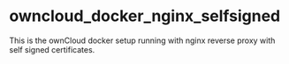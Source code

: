 # owncloud_docker_nginx_selfsigned
This is the ownCloud docker setup running with nginx reverse proxy with self signed certificates. 
